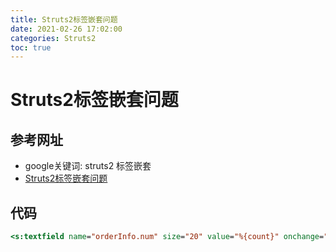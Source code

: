```yaml
---
title: Struts2标签嵌套问题
date: 2021-02-26 17:02:00
categories: Struts2
toc: true
---
```


# Struts2标签嵌套问题

## 参考网址

* google关键词: struts2 标签嵌套
* [Struts2标签嵌套问题](https://blog.csdn.net/z_play_du/article/details/7437685)

## 代码

``` jsp
<s:textfield name="orderInfo.num" size="20" value="%{count}" οnchange="changeCount(this.value,'%{foodid}')"></s:textfield>
```
